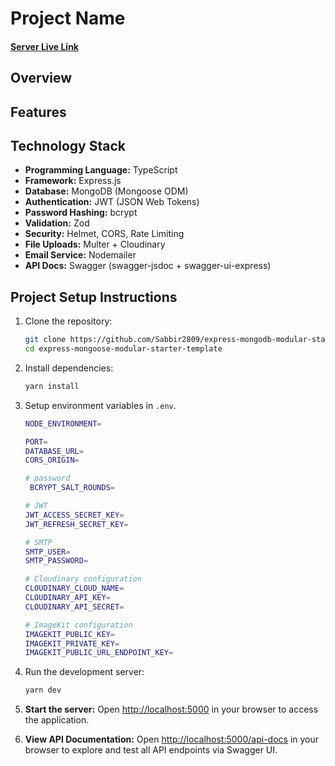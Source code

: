 # Project Name

#### [Server Live Link]()

## Overview

## Features

## Technology Stack

- **Programming Language:** TypeScript
- **Framework:** Express.js
- **Database:** MongoDB (Mongoose ODM)
- **Authentication:** JWT (JSON Web Tokens)
- **Password Hashing:** bcrypt
- **Validation:** Zod
- **Security:** Helmet, CORS, Rate Limiting
- **File Uploads:** Multer + Cloudinary
- **Email Service:** Nodemailer
- **API Docs:** Swagger (swagger-jsdoc + swagger-ui-express)

## Project Setup Instructions

1. Clone the repository:

   ```bash
   git clone https://github.com/Sabbir2809/express-mongodb-modular-starter-template.git
   cd express-mongoose-modular-starter-template
   ```

2. Install dependencies:
   ```bash
   yarn install
   ```
3. Setup environment variables in `.env`.

   ```bash
   NODE_ENVIRONMENT=

   PORT=
   DATABASE_URL=
   CORS_ORIGIN=

   # password
    BCRYPT_SALT_ROUNDS=

   # JWT
   JWT_ACCESS_SECRET_KEY=
   JWT_REFRESH_SECRET_KEY=

   # SMTP
   SMTP_USER=
   SMTP_PASSWORD=

   # Cloudinary configuration
   CLOUDINARY_CLOUD_NAME=
   CLOUDINARY_API_KEY=
   CLOUDINARY_API_SECRET=

   # ImageKit configuration
   IMAGEKIT_PUBLIC_KEY=
   IMAGEKIT_PRIVATE_KEY=
   IMAGEKIT_PUBLIC_URL_ENDPOINT_KEY=
   ```

4. Run the development server:
   ```bash
   yarn dev
   ```
5. **Start the server:** Open [http://localhost:5000](http://localhost:5000) in your browser to access the application.

6. **View API Documentation:** Open [http://localhost:5000/api-docs](http://localhost:5000/api-docs) in your browser to explore and test all API endpoints via Swagger UI.
